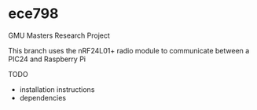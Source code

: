 # ece798
GMU Masters Research Project

This branch uses the nRF24L01+ radio module to communicate between a PIC24 and Raspberry Pi

TODO
* installation instructions
* dependencies
